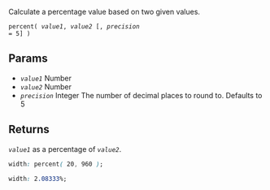 <!--{

"title": "percent()"

}-->

Calculate a percentage value based on two given values.

<code>percent( *value1*, *value2* [, *precision* = 5] )</code>

## Params

* *`value1`* Number
* *`value2`* Number
* *`precision`* Integer The number of decimal places to round to. Defaults to 5

## Returns

*`value1`* as a percentage of *`value2`*.


```css
width: percent( 20, 960 );
```

```css
width: 2.08333%;
```